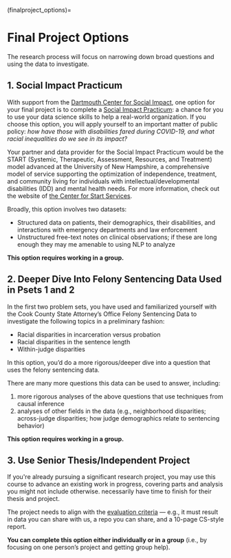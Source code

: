 (finalproject_options)=

# Final Project Options

The research process will focus on narrowing down broad questions and using the data to investigate. 

## 1. Social Impact Practicum

With support from the [Dartmouth Center for Social Impact](https://students.dartmouth.edu/social-impact/), one option for your final project is to complete a [Social Impact Practicum](https://students.dartmouth.edu/social-impact/programs-initiatives/students/social-impact-practicums-sips): a chance for you to use your data science skills to help a real-world organization. If you choose this option, you will apply yourself to an important matter of public policy: *how have those with disabilities fared during COVID-19, and what racial inequalities do we see in its impact?*

Your partner and data provider for the Social Impact Practicum would be the START (Systemic, Therapeutic, Assessment, Resources, and Treatment) model advanced at the University of New Hampshire, a comprehensive model of service supporting the optimization of independence, treatment, and community living for individuals with intellectual/developmental disabilities (IDD) and mental health needs. For more information, check out the website of [the Center for Start Services](https://centerforstartservices.org/).

Broadly, this option involves two datasets:

- Structured data on patients, their demographics, their disabilities, and interactions with emergency departments and law enforcement
- Unstructured free-text notes on clinical observations; if these are long enough they may me amenable to using NLP to analyze

**This option requires working in a group.**


## 2. Deeper Dive Into Felony Sentencing Data Used in Psets 1 and 2

In the first two problem sets, you have used and familiarized yourself with the Cook County State Attorney’s Office Felony Sentencing Data to investigate the following topics in a preliminary fashion:

- Racial disparities in incarceration versus probation
- Racial disparities in the sentence length
- Within-judge disparities

In this option, you’d do a more rigorous/deeper dive into a question that uses the felony sentencing data.

There are many more questions this data can be used to answer, including: 

1. more rigorous analyses of the above questions that use techniques from causal inference
2. analyses of other fields in the data (e.g., neighborhood disparities; across-judge disparities; how judge demographics relate to sentencing behavior)

**This option requires working in a group.**


## 3. Use Senior Thesis/Independent Project 

If you're already pursuing a significant research project, you may use this course to advance an existing work in progress, covering parts and analysis you might not include otherwise. necessarily have time to finish for their thesis and project.

The project needs to align with the [evaluation criteria]() — e.g., it must result in data you can share with us, a repo you can share, and a 10-page CS-style report.

**You can complete this option either individually or in a group** (i.e., by focusing on one person’s project and getting group help).